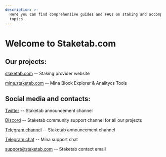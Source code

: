 ```yaml
---
description: >-
  Here you can find comprehensive guides and FAQs on staking and accompanying
  topics.
---
```


# Welcome to Staketab.com

## Our projects:

[staketab.com](https://staketab.com/) -- Staking provider website

[mina.staketab.com](https://mina.staketab.com/) -- Mina Block Explorer & Analitycs Tools

## Social media and contacts:

[Twitter](https://twitter.com/staketab) -- Staketab announcement channel

[Discord](https://discord.com/invite/6QUayW3ykD) -- Staketab community support channel for all our projects

[Telegram channel](https://t.me/staketab\_ann) -- Staketab announcement channel

[Telegram chat](https://t.me/mina\_staketab) -- Mina support chat

support@staketab.com -- Staketab contact email
